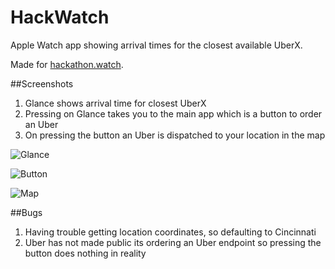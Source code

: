HackWatch
=========

Apple Watch app showing arrival times for the closest available UberX.

Made for [hackathon.watch](http://hackathon.watch).

##Screenshots

1. Glance shows arrival time for closest UberX
1. Pressing on Glance takes you to the main app which is a button to order an Uber
1. On pressing the button an Uber is dispatched to your location in the map

![Glance](https://raw.githubusercontent.com/sapanbhuta/HackWatch/master/Screenshots/1.png)

![Button](https://raw.githubusercontent.com/sapanbhuta/HackWatch/master/Screenshots/2.png)

![Map](https://raw.githubusercontent.com/sapanbhuta/HackWatch/master/Screenshots/3.png)

##Bugs
1. Having trouble getting location coordinates, so defaulting to Cincinnati
1. Uber has not made public its ordering an Uber endpoint so pressing the button does nothing in reality
